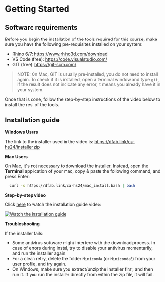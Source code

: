 # Getting Started

## Software requirements

Before you begin the installation of the tools required for this course, make sure you have the following pre-requisites installed on your system:

* Rhino 6/7: https://www.rhino3d.com/download
* VS Code (free): https://code.visualstudio.com/
* GIT (free): https://git-scm.com/

> NOTE: On Mac, GIT is usually pre-installed, you do not need to install again. To check if it is installed, open a terminal window and type `git`, if the result does not indicate any error, it means you already have it in your system.

Once that is done, follow the step-by-step instructions of the video below to install the rest of the tools.

## Installation guide

**Windows Users**

The link to the installer used in the video is: https://dfab.link/ca-hs24/installer.zip 

**Mac Users**

On Mac, it's not necessary to download the installer. Instead, open the **Terminal** application of your mac, copy & paste the following command, and press Enter:
```bash
  curl -s https://dfab.link/ca-hs24/mac_install.bash | bash
```

**Step-by-step video**

Click [here](https://youtu.be/Kjf3C99oSTI) to watch the installation guide video:

[![Watch the installation guide](https://img.youtube.com/vi/Kjf3C99oSTI/maxresdefault.jpg)](https://youtu.be/Kjf3C99oSTI)

**Troubleshooting**

If the installer fails:

* Some antivirus software might interfere with the download process. In case of errors during instal, try to disable your antivirus momentarily, and run the installer again.
* For a clean retry, delete the folder `Miniconda` (or `Miniconda3`) from your user profile, and try again.
* On Windows, make sure you extract/unzip the installer first, and then run it. If you run the installer directly from within the zip file, it will fail. 
